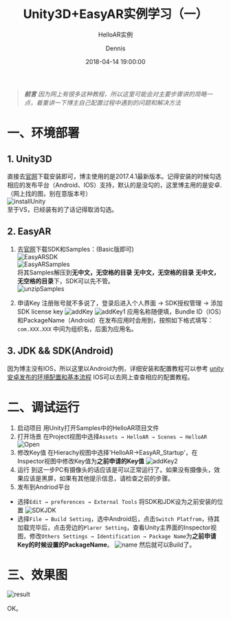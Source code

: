 ﻿---
layout:     post
title:      "Unity3D+EasyAR实例学习（一）"
subtitle:   "HelloAR实例"
date:       2018-04-14 19:00:00
author:     Dennis
header-img: ""
tags:
    - 学习
    - EasyAR
    - Unity
---

> ***前言***
> *因为网上有很多这种教程，所以这里可能会对主要步骤讲的简略一点，着重讲一下博主自己配置过程中遇到的问题和解决方法*

# 一、环境部署
## 1. Unity3D
直接去[官网](https://unity3d.com/cn)下载安装即可，博主使用的是2017.4.1最新版本。记得安装的时候勾选相应的发布平台（Android、IOS）支持，默认的是没勾的，这里博主用的是安卓.（网上找的图，别在意版本号）  
![installUnity](\img\in-post\Unity3DXEasyAR\Unity安装.png)  
至于VS，已经装有的了话记得取消勾选。

## 2. EasyAR
1. 去[官网](https://www.easyar.cn/view/download.html)下载SDK和Samples：(Basic版即可)  
![EasyARSDK](\img\in-post\Unity3DXEasyAR\EasyARSDK.png)  
![EasyARSamples](\img\in-post\Unity3DXEasyAR\EasyARSamples.png)  
将其Samples解压到**无中文，无空格的目录** **无中文，无空格的目录** **无中文，无空格的目录**下，SDK可以先不管。  
![unzipSamples](\img\in-post\Unity3DXEasyAR\unzipSamples.png)

2. 申请Key
注册账号就不多说了，登录后进入个人界面 → SDK授权管理 → 添加SDK license key
![addKey](\img\in-post\Unity3DXEasyAR\addKey.png)
![addKey1](\img\in-post\Unity3DXEasyAR\addKey1.png)
应用名称随便填，Bundle ID（IOS）和PackageName（Android）在发布应用时会用到，按照如下格式填写：
`com.XXX.XXX`
中间为组织名，后面为应用名。

## 3. JDK && SDK(Android)
因为博主没有IOS，所以这里以Android为例，详细安装和配置教程可以参考
[unity安卓发布的环境配置和基本流程](https://blog.csdn.net/qq_22660469/article/details/78922367)
IOS可以去网上查查相应的配置教程。

# 二、调试运行
1. 启动项目
用Unity打开Samples中的HelloAR项目文件
2. 打开场景
在Project视图中选择`Assets → HelloAR → Scenes → HelloAR`
![Open](\img\in-post\Unity3DXEasyAR\Open.png)
3. 修改Key值
在Hierachy视图中选择'HelloAR→EasyAR_Startup'，在Inspector视图中修改Key值为**之前申请的Key值**
![addKey2](\img\in-post\Unity3DXEasyAR\addKey2.png)
4. 运行
到这一步PC有摄像头的话应该是可以正常运行了。如果没有摄像头，效果应该是黑屏，如果有其他提示信息，请检查之前的步骤。
5. 发布到Andriod平台
 - 选择`Edit → preferences → External Tools`
将SDK和JDK设为之前安装的位置
 ![SDKJDK](\img\in-post\Unity3DXEasyAR\SDKJDK.png)
 - 选择`File → Build Setting`，选中Android后，点击`Switch Platfrom`，待其加载完毕后，点击旁边的`Plarer Setting`，查看Unity主界面的Inspector视图，修改`Others Settings → Identification → Package Name`为**之前申请Key的时候设置的PackageName**。
 ![name](\img\in-post\Unity3DXEasyAR\name.png)
 然后就可以Build了。

# 三、效果图
![result](\img\in-post\Unity3DXEasyAR\result.png)

OK。


　






